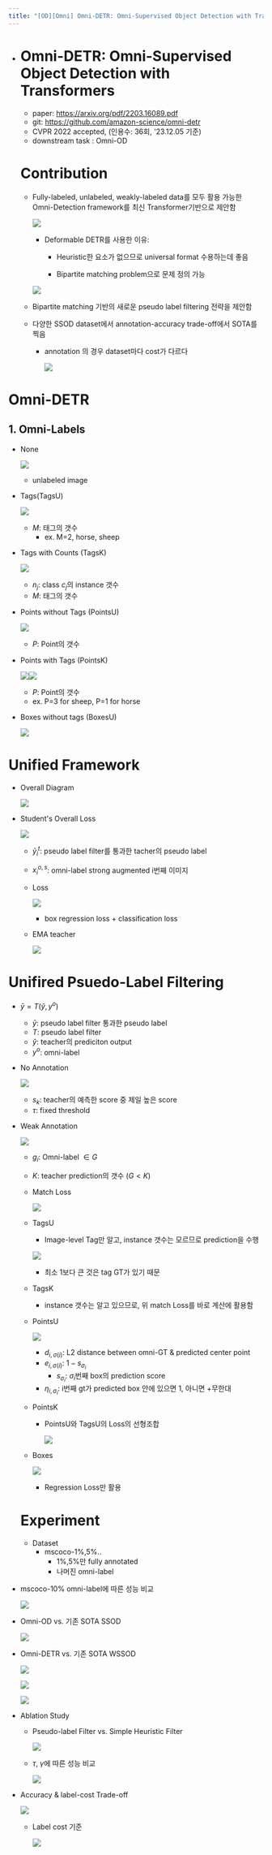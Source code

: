 ```yaml
---
title: "[OD][Omni] Omni-DETR: Omni-Supervised Object Detection with Transformers"
---
```

- # Omni-DETR: Omni-Supervised Object Detection with Transformers

  - paper: https://arxiv.org/pdf/2203.16089.pdf
  - git: https://github.com/amazon-science/omni-detr
  - CVPR 2022 accepted, (인용수: 36회, '23.12.05 기준)
  - downstream task : Omni-OD

  # Contribution

  - Fully-labeled, unlabeled, weakly-labeled data를 모두 활용 가능한 Omni-Detection framework를 최신 Transformer기반으로 제안함

    ![](../images/2023-12-05/%EC%8A%A4%ED%81%AC%EB%A6%B0%EC%83%B7%202023-12-05%2023-26-19.png)

    - Deformable DETR를 사용한 이유: 
      - Heuristic한 요소가 없으므로 universal format 수용하는데 좋음

      - Bipartite matching problem으로 문제 정의 가능


    ![](../images/2023-12-05/%EC%8A%A4%ED%81%AC%EB%A6%B0%EC%83%B7%202023-12-05%2023-22-11.png)

  - Bipartite matching 기반의 새로운 pseudo label filtering 전략을 제안함

  - 다양한 SSOD dataset에서 annotation-accuracy trade-off에서 SOTA를 찍음

    - annotation 의 경우 dataset마다 cost가 다르다

      ![](../images/2023-12-05/%EC%8A%A4%ED%81%AC%EB%A6%B0%EC%83%B7%202023-12-05%2023-24-23.png)




# Omni-DETR

## 1. Omni-Labels

- None

  ![](../images/2023-12-05/%EC%8A%A4%ED%81%AC%EB%A6%B0%EC%83%B7%202023-12-05%2023-27-51.png)

  - unlabeled image

- Tags(TagsU)

  ![](../images/2023-12-05/%EC%8A%A4%ED%81%AC%EB%A6%B0%EC%83%B7%202023-12-05%2023-28-19.png)

  - $M$: 태그의 갯수
    - ex. M=2, horse, sheep

- Tags with Counts (TagsK)

  ![](../images/2023-12-05/%EC%8A%A4%ED%81%AC%EB%A6%B0%EC%83%B7%202023-12-05%2023-29-13.png)

  - $n_j$: class $c_j$의 instance 갯수
  - $M$: 태그의 갯수


- Points without Tags (PointsU)

  ![](../images/2023-12-05/%EC%8A%A4%ED%81%AC%EB%A6%B0%EC%83%B7%202023-12-05%2023-30-40.png)

  - $P$: Point의 갯수

- Points with Tags (PointsK)

  ![](../images/2023-12-05/%EC%8A%A4%ED%81%AC%EB%A6%B0%EC%83%B7%202023-12-05%2023-31-37.png)![](../images/2023-12-05/%EC%8A%A4%ED%81%AC%EB%A6%B0%EC%83%B7%202023-12-05%2023-31-48.png)

  - $P$: Point의 갯수
  - ex. P=3 for sheep, P=1 for horse

- Boxes without tags (BoxesU)

  ![](../images/2023-12-05/%EC%8A%A4%ED%81%AC%EB%A6%B0%EC%83%B7%202023-12-05%2023-33-38.png)

# Unified Framework

- Overall Diagram

  ![](../images/2023-12-05/%EC%8A%A4%ED%81%AC%EB%A6%B0%EC%83%B7%202023-12-05%2023-34-07.png)

- Student's Overall Loss

  ![](../images/2023-12-05/%EC%8A%A4%ED%81%AC%EB%A6%B0%EC%83%B7%202023-12-05%2023-35-00.png)

  - $\bar{y}_i^t$: pseudo label filter를 통과한 tacher의 pseudo label

  - $x^{o,s}_i$: omni-label strong augmented i번째 이미지

  - Loss

    ![](../images/2023-12-05/%EC%8A%A4%ED%81%AC%EB%A6%B0%EC%83%B7%202023-12-05%2023-37-03.png)

    - box regression loss + classification loss

  - EMA teacher

    ![](../images/2023-12-05/%EC%8A%A4%ED%81%AC%EB%A6%B0%EC%83%B7%202023-12-05%2023-37-32.png)

# Unifired Psuedo-Label Filtering

- $\bar{y}=T({\hat{y}, y^o})$

  - $\bar{y}$: pseudo label filter 통과한 pseudo label
  - $T$: pseudo label filter
  - $\hat{y}$: teacher의 prediciton output
  - $y^o$: omni-label

- No Annotation

  ![](../images/2023-12-05/%EC%8A%A4%ED%81%AC%EB%A6%B0%EC%83%B7%202023-12-05%2023-39-26.png)

  - $s_k$: teacher의 예측한 score 중 제일 높은 score
  - $\tau$: fixed threshold

- Weak Annotation

  ![](../images/2023-12-05/%EC%8A%A4%ED%81%AC%EB%A6%B0%EC%83%B7%202023-12-05%2023-40-26.png)

  - $g_i$: Omni-label $\in G$

  - $K$: teacher prediction의 갯수 ($G<K$)

  - Match Loss

    ![](../images/2023-12-05/%EC%8A%A4%ED%81%AC%EB%A6%B0%EC%83%B7%202023-12-05%2023-43-30.png)

  - TagsU

    - Image-level Tag만 알고, instance 갯수는 모르므로 prediction을  수행

    ![](../images/2023-12-05/%EC%8A%A4%ED%81%AC%EB%A6%B0%EC%83%B7%202023-12-05%2023-42-09.png)

    - 최소 1보다 큰 것은 tag GT가 있기 때문

  - TagsK

    - instance 갯수는 알고 있으므로, 위 match Loss를 바로 계산에 활용함

  - PointsU

    ![](../images/2023-12-05/%EC%8A%A4%ED%81%AC%EB%A6%B0%EC%83%B7%202023-12-05%2023-45-00.png)

    - $d_{i,\sigma(i)}$: L2 distance between omni-GT & predicted center point
    - $e_{i,\sigma(i)}$: $1-s_{\sigma_i}$
      - $s_{\sigma_i}$: $\sigma_i$번째 box의 prediction score
    - $\eta_{i,\sigma_i}$: i번째 gt가 predicted box 안에 있으면 1, 아니면 +무한대

  - PointsK

    - PointsU와 TagsU의 Loss의 선형조합

      ![](../images/2023-12-05/%EC%8A%A4%ED%81%AC%EB%A6%B0%EC%83%B7%202023-12-05%2023-47-45.png)

  - Boxes

    ![](../images/2023-12-05/%EC%8A%A4%ED%81%AC%EB%A6%B0%EC%83%B7%202023-12-05%2023-48-01.png)

    - Regression Loss만 활용

  # Experiment

  - Dataset
    - mscoco-1%,5%..
      - 1%,5%만 fully annotated 
      - 나머진 omni-label

- mscoco-10% omni-label에 따른 성능 비교

  ![](../images/2023-12-05/%EC%8A%A4%ED%81%AC%EB%A6%B0%EC%83%B7%202023-12-05%2023-49-12.png)

- Omni-OD vs. 기존 SOTA SSOD

  ![](../images/2023-12-05/%EC%8A%A4%ED%81%AC%EB%A6%B0%EC%83%B7%202023-12-05%2023-49-48.png)

- Omni-DETR vs. 기존 SOTA WSSOD

  ![](../images/2023-12-05/%EC%8A%A4%ED%81%AC%EB%A6%B0%EC%83%B7%202023-12-05%2023-50-29.png)

  ![](../images/2023-12-05/%EC%8A%A4%ED%81%AC%EB%A6%B0%EC%83%B7%202023-12-05%2023-51-05.png)

  ![](../images/2023-12-05/%EC%8A%A4%ED%81%AC%EB%A6%B0%EC%83%B7%202023-12-05%2023-51-25.png)

- Ablation Study

  - Pseudo-label Filter vs. Simple Heuristic Filter 

    ![](../images/2023-12-05/%EC%8A%A4%ED%81%AC%EB%A6%B0%EC%83%B7%202023-12-05%2023-51-59.png)

  - $\tau$, $\gamma$에 따른 성능 비교

    ![](../images/2023-12-05/%EC%8A%A4%ED%81%AC%EB%A6%B0%EC%83%B7%202023-12-05%2023-52-26.png)

- Accuracy & label-cost Trade-off

  ![](../images/2023-12-05/%EC%8A%A4%ED%81%AC%EB%A6%B0%EC%83%B7%202023-12-05%2023-53-00.png)

  - Label cost 기준

    ![](../images/2023-12-05/%EC%8A%A4%ED%81%AC%EB%A6%B0%EC%83%B7%202023-12-05%2023-53-25.png)

